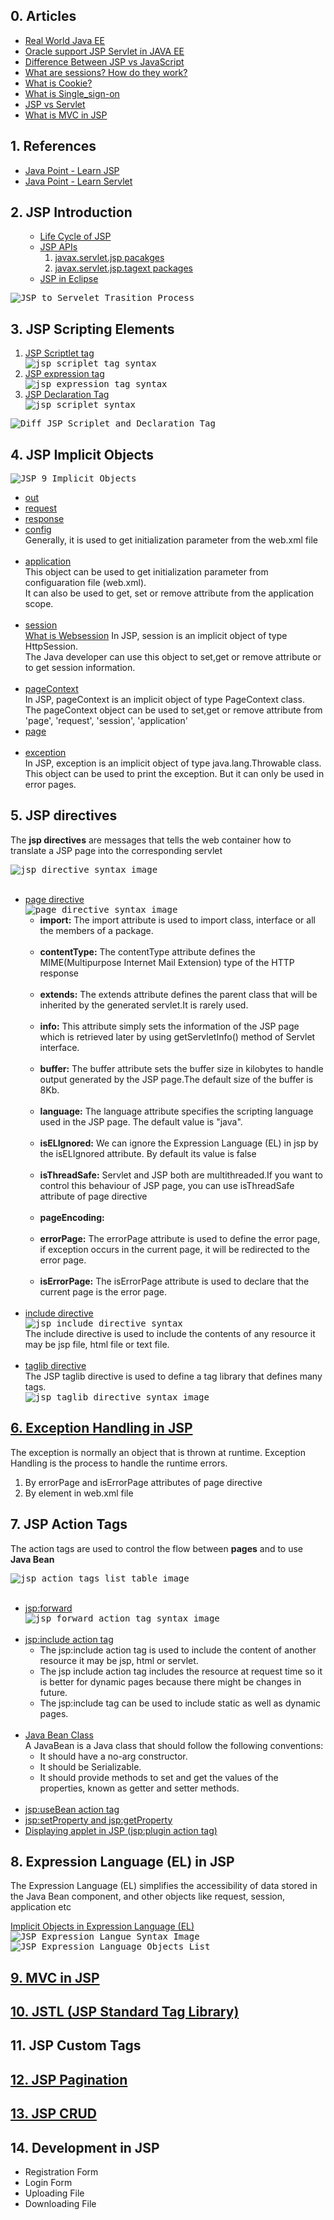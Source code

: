 ## 0. Articles
<ul>
  <li><a href="https://real-world-java-ee.zeef.com/arjan.tijms">Real World Java EE</a></li>
  <li><a href="www.oracle.com/technetwork/java/javaee/tech/index.html">Oracle support JSP Servlet in JAVA EE</a></li>
  <li><a href="https://www.educba.com/jsp-vs-javascript/">Difference Between JSP vs JavaScript</a></li>
  <li><a href="https://stackoverflow.com/questions/3804209/what-are-sessions-how-do-they-work\">What are sessions? How do they work?</a></li>
  <li><a href="http://www.whatarecookies.com/">What is Cookie?</a></li>
  <li><a href="https://en.wikipedia.org/wiki/Single_sign-on">What is Single_sign-on</a></li>
  <li><a href="https://www.quora.com/What-is-the-difference-between-Java-servlets-and-JSP">JSP vs Servlet</a></li>
  <li><a href="https://www.javatpoint.com/MVC-in-jsp">What is MVC in JSP</a></li>
</ul>

## 1. References
<ul>
  <li><a href="https://www.javatpoint.com/jsp-tutorial">Java Point - Learn JSP</a></li>
  <li><a href="https://www.javatpoint.com/servlet-tutorial">Java Point - Learn Servlet</a></li>
</ul>

## 2. JSP Introduction
<ol>
  <ul>
    <li><a href="https://www.javatpoint.com/jsp-tutorial">Life Cycle of JSP</a></li>
    <li><a href="https://www.javatpoint.com/jsp-api">JSP APIs</a>
      <ol>
        <li><a href="https://docs.oracle.com/javaee/7/api/javax/servlet/jsp/package-summary.html">javax.servlet.jsp pacakges</a></li>
        <li><a href="https://tomcat.apache.org/tomcat-7.0-doc/jspapi/javax/servlet/jsp/tagext/package-summary.html">javax.servlet.jsp.tagext packages</a></li>
      </ol>
    </li>
    <li><a href="https://www.javatpoint.com/creating-jsp-in-eclipse-ide">JSP in Eclipse</a></li>
  </ul>
</ol>

<kbd>
<img src="https://github.com/Blackdog-Programmer/JSP-Servlet/blob/master/reference/JSP-Fundamentals/JSP-to-Servlet-Transition.png" alt="JSP to Servelet Trasition Process">
</kbd>

## 3. JSP Scripting Elements
<ol>
  <li><a href="https://www.javatpoint.com/jsp-scriptlet-tag">JSP Scriptlet tag</a></li>
    <kbd>
      <img src="https://github.com/Blackdog-Programmer/JSP-Servlet/blob/master/reference/JSP-Fundamentals/jsp_scriplet_tag_syntax.png" alt="jsp scriplet tag syntax">
    </kbd>
  <li><a href="https://www.javatpoint.com/jsp-expression-tag">JSP expression tag</a></li>
    <kbd>  
      <img src="https://github.com/Blackdog-Programmer/JSP-Servlet/blob/master/reference/JSP-Fundamentals/jsp_expression_tag_syntax.png" alt="jsp expression tag syntax">
    </kbd>
  <li><a href="https://www.javatpoint.com/jsp-declaration-tag">JSP Declaration Tag</a></li>
    <kbd> 
      <img src="https://github.com/Blackdog-Programmer/JSP-Servlet/blob/master/reference/JSP-Fundamentals/jsp_declaration_tag_syntax.png" alt="jsp scriplet syntax">
    </kbd>
</ol>

<kbd>
<img src="https://github.com/Blackdog-Programmer/JSP-Servlet/blob/master/reference/JSP-Fundamentals/Diff_JSP_Scriplet_Delcaration_Tag.png", alt="Diff JSP Scriplet and Declaration Tag">
</kbd>

## 4. JSP Implicit Objects

<kbd>
<img src="https://github.com/Blackdog-Programmer/JSP-Servlet/blob/master/reference/Implicit-Objects/JSP_9_Implicit_Objects.png" alt="JSP 9 Implicit Objects">
</kbd>

<ul>
  <li><a href="https://www.javatpoint.com/jsp-implicit-objects">out</a></li>
  <li><a href="https://www.javatpoint.com/request-implicit-object">request</a></li>
  <li><a href="https://www.javatpoint.com/response-implicit-object">response<a></li>
  <li><a href="https://www.javatpoint.com/config-implicit-object">config</a></li>
    Generally, it is used to get initialization parameter from the web.xml file<br><br>
  <li><a href="https://www.javatpoint.com/application-implicit-object">application</a></li>
    This object can be used to get initialization parameter from configuaration file (web.xml).<br>
    It can also be used to get, set or remove attribute from the application scope.<br><br>
  <li><a href="https://www.javatpoint.com/session-implicit-object">session</a></li>
    <a href="https://www.computerhope.com/jargon/s/session.htm">What is Websession</a></li>
    In JSP, session is an implicit object of type HttpSession.<br/>
    The Java developer can use this object to set,get or remove attribute or to get session information.<br><br>
  <li><a href="https://www.javatpoint.com/pageContext-implicit-object">pageContext</a></li>
    In JSP, pageContext is an implicit object of type PageContext class.</br>
    The pageContext object can be used to set,get or remove attribute from 'page', 'request', 'session', 'application'<br>
  <li><a href="https://www.javatpoint.com/page-implicit-object">page</a></li><br>
  <li><a href="https://www.javatpoint.com/exception-implicit-object">exception</a></li>
    In JSP, exception is an implicit object of type java.lang.Throwable class.<br>
    This object can be used to print the exception. But it can only be used in error pages.
</ul>
  
## 5. JSP directives
The <strong>jsp directives</strong> are messages that tells the web container how to translate a JSP page into the corresponding servlet<br>

<kbd>
  <img src="https://github.com/Blackdog-Programmer/JSP-Servlet/blob/master/reference/directives/jsp_directive_syntax.png" alt="jsp directive syntax image">
</kbd><br><br>

<ul>
  <li><a href="https://www.javatpoint.com/jsp-page-directive">page directive</a><br>
    <kbd>
      <img src="https://github.com/Blackdog-Programmer/JSP-Servlet/blob/master/reference/directives/jsp_directive_page_syntax.png" alt="page directive syntax image">
    </kbd><br>
    <ul> 
      <li><strong>import:</strong> The import attribute is used to import class, interface or all the members of a package.</li><br>
      <li><strong>contentType:</strong> The contentType attribute defines the MIME(Multipurpose Internet Mail Extension) type of the HTTP response</li><br>
      <li><strong>extends:</strong> The extends attribute defines the parent class that will be inherited by the generated servlet.It is rarely used.</li><br>
      <li><strong>info:</strong> This attribute simply sets the information of the JSP page which is retrieved later by using getServletInfo() method of Servlet interface.</li><br>
      <li><strong>buffer:</strong> The buffer attribute sets the buffer size in kilobytes to handle output generated by the JSP page.The default size of the buffer is 8Kb.</li><br>
      <li><strong>language:</strong> The language attribute specifies the scripting language used in the JSP page. The default value is "java".</li><br>
      <li><strong>isELIgnored:</strong> We can ignore the Expression Language (EL) in jsp by the isELIgnored attribute. By default its value is false</li><br>
      <li><strong>isThreadSafe:</strong> Servlet and JSP both are multithreaded.If you want to control this behaviour of JSP page, you can use isThreadSafe attribute of page directive</li><br>
      <li><strong>pageEncoding:</strong> </li><br>
      <li><strong>errorPage:</strong> The errorPage attribute is used to define the error page, if exception occurs in the current page, it will be redirected to the error page.</li><br>
      <li><strong>isErrorPage:</strong> The isErrorPage attribute is used to declare that the current page is the error page.</li><br>
    </ul>
  </li>   
  <li><a href="https://www.javatpoint.com/jsp-include-directive">include directive</a></li>
    <kbd>
      <img src="https://github.com/Blackdog-Programmer/JSP-Servlet/blob/master/reference/directives/jsp_directive_include_syntax.png" alt="jsp include directive syntax">
    </kbd><br>
    The include directive is used to include the contents of any resource it may be jsp file, html file or text file.<br><br>
  <li><a href="https://www.javatpoint.com/jsp-taglib-directive">taglib directive</a></li>
    The JSP taglib directive is used to define a tag library that defines many tags.<br>
    <kbd>
      <img src="https://github.com/Blackdog-Programmer/JSP-Servlet/blob/master/reference/directives/jsp_directive_taglib_syntax.png" alt="jsp taglib directive syntax image">
    </kbd>
</ul>

## [6. Exception Handling in JSP](https://www.javatpoint.com/exception-handling-in-jsp)
The exception is normally an object that is thrown at runtime. Exception Handling is the process to handle the runtime errors.<br>
<ol>
  <li>By errorPage and isErrorPage attributes of page directive</li>
  <li>By <error-page> element in web.xml file</li>
</ol>

## 7. JSP Action Tags
The action tags are used to control the flow between <strong>pages</strong> and to use <strong>Java Bean</strong><br>

<kbd>
<img src="https://github.com/Blackdog-Programmer/JSP-Servlet/blob/master/reference/Actions-Tags/jsp-action-tags-list.png" alt="jsp action tags list table image">
</kbd><br><br>

<ul>
  <li><a href="https://www.javatpoint.com/jsp-action-tags-forward-action">jsp:forward</a></li>
  <kbd>
    <img src="https://github.com/Blackdog-Programmer/JSP-Servlet/blob/master/reference/Actions-Tags/jsp-forward-tag-with-parameter-syntax.png" alt="jsp forward action tag syntax image">
  </kbd><br><br>
  
  <li><a href="https://www.javatpoint.com/jsp-include-action">jsp:include action tag</a>
    <ul>
      <li>The jsp:include action tag is used to include the content of another resource it may be jsp, html or servlet.</li>
      <li>The jsp include action tag includes the resource at request time so it is better for dynamic pages because there might be changes in future.</li>
      <li>The jsp:include tag can be used to include static as well as dynamic pages.</li>
    </ul>
  </li><br>
  
  <li><a href="https://www.javatpoint.com/java-bean">Java Bean Class</a><br>
  A JavaBean is a Java class that should follow the following conventions:
    <ul>
      <li>It should have a no-arg constructor.</li>
      <li>It should be Serializable.</li>
      <li>It should provide methods to set and get the values of the properties, known as getter and setter methods.</li>
    </ul>
  </li><br>
  
  <li><a href="https://www.javatpoint.com/jsp-useBean-action">jsp:useBean action tag</a></li>
  
  <li><a href="https://www.javatpoint.com/jsp-setProperty-and-jsp-getProperty-action-tag">jsp:setProperty and jsp:getProperty</a></li>
  
  <li><a href="https://www.javatpoint.com/displaying-applet-in-jsp">Displaying applet in JSP (jsp:plugin action tag)</a></li>
</ul>

## 8. Expression Language (EL) in JSP
<p>
  The Expression Language (EL) simplifies the accessibility of data stored in the Java Bean component, and other objects like request, session, application etc
</p>
<a href="https://www.javatpoint.com/EL-expression-in-jsp">Implicit Objects in Expression Language (EL)</a><br>
<kbd>
  <img src="https://github.com/Blackdog-Programmer/JSP-Servlet/blob/master/reference/Expression-Language/Expression-Language-Syntax.png" alt="JSP Expression Langue Syntax Image">
  </kbd><br>
<kbd>
  <img src="https://github.com/Blackdog-Programmer/JSP-Servlet/blob/master/reference/Expression-Language/Implicit-Objects-in-Expression-Language.png" alt="JSP Expression Language Objects List">
</kbd>                                                                                                 

## [9. MVC in JSP](https://www.javatpoint.com/MVC-in-jsp)


## [10. JSTL (JSP Standard Tag Library)](https://www.javatpoint.com/jstl)

## 11. JSP Custom Tags

## [12. JSP Pagination](https://www.javatpoint.com/pagination-in-jsp)

## [13. JSP CRUD](https://www.javatpoint.com/crud-in-jsp)

## 14. Development in JSP
<ul>
  <li>Registration Form</li>
  <li>Login Form</li>
  <li>Uploading File</li>
  <li>Downloading File</li>
</ul>
